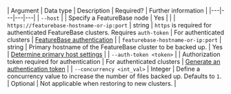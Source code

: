 | Argument | Data type | Description | Required? | Further information |
|---|---|---|---|
| `--host` |  | Specify a FeatureBase node | Yes |  |
| `https://featurebase-hostname-or-ip:port` | string | `https` is required for authenticated FeatureBase clusters. Requires `auth-token` | For authenticated clusters | [FeatureBase authentication](/docs/community/com-config/com-config-authentication) |
| `featurebase-hostname-or-ip:port` | string | Primary hostname of the FeatureBase cluster to be backed up. | Yes | [Determine primary host settings](#determine-primary-host) |
| `--auth-token <token>` |   | Authorization token required for authentication | For authenticated clusters | [Generate an authentication token](/docs/community/com-config/com-config-auth-key) |
| `--concurrency <int_val>` | Integer | Define a concurrency value to increase the number of files backed up. Defaults to `1`. | Optional | Not applicable when restoring to new clusters. |
